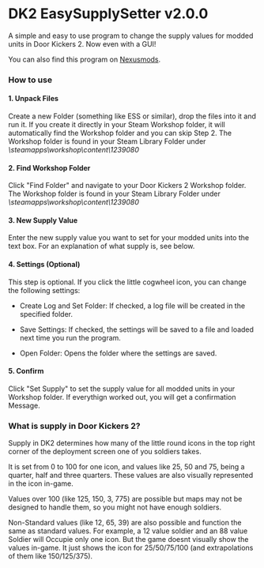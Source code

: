 # DK2 EasySupplySetter v2.0.0
A simple and easy to use program to change the supply values for modded units in Door Kickers 2.
Now even with a GUI!

You can also find this program on [Nexusmods](https://www.nexusmods.com/doorkickers2/mods/376).

### How to use
#### 1. Unpack Files
Create a new Folder (something like ESS or similar), drop the files into it and run it.
If you create it directly in your Steam Workshop folder, it will automatically find the Workshop folder and you can skip Step 2.
The Workshop folder is found in your Steam Library Folder under *\steamapps\workshop\content\1239080*

#### 2. Find Workshop Folder
Click "Find Folder" and navigate to your Door Kickers 2 Workshop folder.
The Workshop folder is found in your Steam Library Folder under *\steamapps\workshop\content\1239080*

#### 3. New Supply Value
Enter the new supply value you want to set for your modded units into the text box.
For an explanation of what supply is, see below.

#### 4. Settings (Optional)
This step is optional.
If you click the little cogwheel icon, you can change the following settings:
- Create Log and Set Folder:
	If checked, a log file will be created in the specified folder.

- Save Settings:
	If checked, the settings will be saved to a file and loaded next time you run the program.

- Open Folder:
	Opens the folder where the settings are saved.

#### 5. Confirm
Click "Set Supply" to set the supply value for all modded units in your Workshop folder.
If everythign worked out, you will get a confirmation Message.

### What is supply in Door Kickers 2?
Supply in DK2 determines how many of the little round icons in the top right corner of the deployment screen one of you soldiers takes.

It is set from 0 to 100 for one icon, and values like 25, 50 and 75, being a quarter, half and three quarters. These values are also visually represented in the icon in-game.

Values over 100 (like 125, 150, 3, 775) are possible but maps may not be designed to handle them, so you might not have enough soldiers.

Non-Standard values (like 12, 65, 39) are also possible and function the same as standard values. For example, a 12 value soldier and an 88 value Soldier will Occupie only one icon. But the game doesnt visually show the values in-game. It just shows the icon for 25/50/75/100 (and extrapolations of them like 150/125/375).
